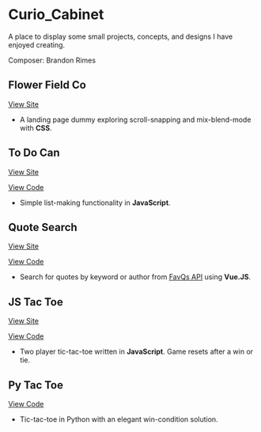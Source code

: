# Curio_Cabinet

A place to display some small projects, concepts, and designs I have enjoyed creating.

Composer: Brandon Rimes

## Flower Field Co

[View Site](https://flowerfieldco.netlify.app/)

- A landing page dummy exploring scroll-snapping and mix-blend-mode with **CSS**.

## To Do Can

[View Site](https://todocan.netlify.app/)

[View Code](ToDoCan/script.js)

- Simple list-making functionality in **JavaScript**.

## Quote Search

[View Site](https://aquotesearch.netlify.app/)

[View Code](QuoteAPI/script.js)

- Search for quotes by keyword or author from [FavQs API](https://favqs.com/api) using **Vue.JS**.

## JS Tac Toe

[View Site](https://js-tac-toe.netlify.app/)

[View Code](JS_Tac_Toe/script.js)

- Two player tic-tac-toe written in **JavaScript**. Game resets after a win or tie.

## Py Tac Toe

[View Code](Py_Tac_Toe/ttt.py)

- Tic-tac-toe in Python with an elegant win-condition solution.
